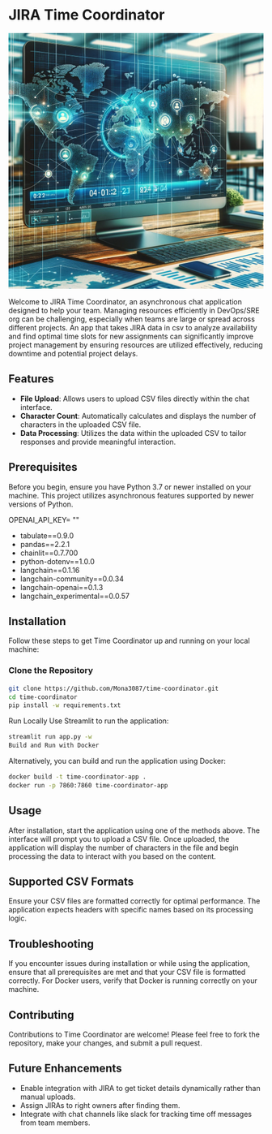 # JIRA Time Coordinator
![alt text](CrossTimeCoordinator.png)

Welcome to JIRA Time Coordinator, an asynchronous chat application designed to help your team. Managing resources efficiently in DevOps/SRE org can be challenging, especially when teams are large or spread across different projects. An app that takes JIRA data in csv to analyze availability and find optimal time slots for new assignments can significantly improve project management by ensuring resources are utilized effectively, reducing downtime and potential project delays.


## Features

- **File Upload**: Allows users to upload CSV files directly within the chat interface.
- **Character Count**: Automatically calculates and displays the number of characters in the uploaded CSV file.
- **Data Processing**: Utilizes the data within the uploaded CSV to tailor responses and provide meaningful interaction.

## Prerequisites

Before you begin, ensure you have Python 3.7 or newer installed on your machine. This project utilizes asynchronous features supported by newer versions of Python.

OPENAI_API_KEY= ""

- tabulate==0.9.0
- pandas==2.2.1
- chainlit==0.7.700
- python-dotenv==1.0.0
- langchain==0.1.16
- langchain-community==0.0.34
- langchain-openai==0.1.3
- langchain_experimental==0.0.57

## Installation

Follow these steps to get Time Coordinator up and running on your local machine:

### Clone the Repository

```bash
git clone https://github.com/Mona3087/time-coordinator.git
cd time-coordinator
pip install -w requirements.txt
```

Run Locally
Use Streamlit to run the application:

```bash
streamlit run app.py -w
Build and Run with Docker
```
Alternatively, you can build and run the application using Docker:

```bash
docker build -t time-coordinator-app .
docker run -p 7860:7860 time-coordinator-app
```

## Usage

After installation, start the application using one of the methods above. The interface will prompt you to upload a CSV file. Once uploaded, the application will display the number of characters in the file and begin processing the data to interact with you based on the content.

## Supported CSV Formats
Ensure your CSV files are formatted correctly for optimal performance. The application expects headers with specific names based on its processing logic.

## Troubleshooting

If you encounter issues during installation or while using the application, ensure that all prerequisites are met and that your CSV file is formatted correctly. For Docker users, verify that Docker is running correctly on your machine.

## Contributing

Contributions to Time Coordinator are welcome! Please feel free to fork the repository, make your changes, and submit a pull request.

## Future Enhancements

- Enable integration with JIRA to get ticket details dynamically rather than manual uploads.
- Assign JIRAs to right owners after finding them.
- Integrate with chat channels like slack for tracking time off messages from team members.

